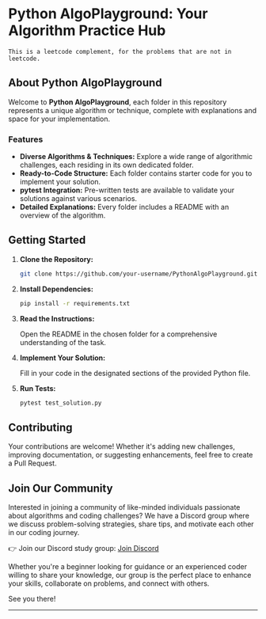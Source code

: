 # Python AlgoPlayground: Your Algorithm Practice Hub

`This is a leetcode complement, for the problems that are not in leetcode.`

## About Python AlgoPlayground

Welcome to **Python AlgoPlayground**, each folder in this repository represents a unique algorithm or technique, complete with explanations and space for your implementation.

### Features

- **Diverse Algorithms & Techniques:** Explore a wide range of algorithmic challenges, each residing in its own dedicated folder.
- **Ready-to-Code Structure:** Each folder contains starter code for you to implement your solution.
- **pytest Integration:** Pre-written tests are available to validate your solutions against various scenarios.
- **Detailed Explanations:** Every folder includes a README with an overview of the algorithm.

## Getting Started

1. **Clone the Repository:**
    ```bash
    git clone https://github.com/your-username/PythonAlgoPlayground.git
    ```
   
1. **Install Dependencies:**
    ```bash
    pip install -r requirements.txt
    ```
   
1. **Read the Instructions:**
   
    Open the README in the chosen folder for a comprehensive understanding of the task.
   
1. **Implement Your Solution:**

    Fill in your code in the designated sections of the provided Python file.
   
1. **Run Tests:**
    ```bash
    pytest test_solution.py
    ```

## Contributing

Your contributions are welcome! Whether it's adding new challenges, improving documentation, or suggesting enhancements, feel free to create a Pull Request.

## Join Our Community

Interested in joining a community of like-minded individuals passionate about algorithms and coding challenges? We have a Discord group where we discuss problem-solving strategies, share tips, and motivate each other in our coding journey. 

👉 Join our Discord study group: [Join Discord](https://discord.gg/your-invite-link)

Whether you're a beginner looking for guidance or an experienced coder willing to share your knowledge, our group is the perfect place to enhance your skills, collaborate on problems, and connect with others.

See you there!

---
